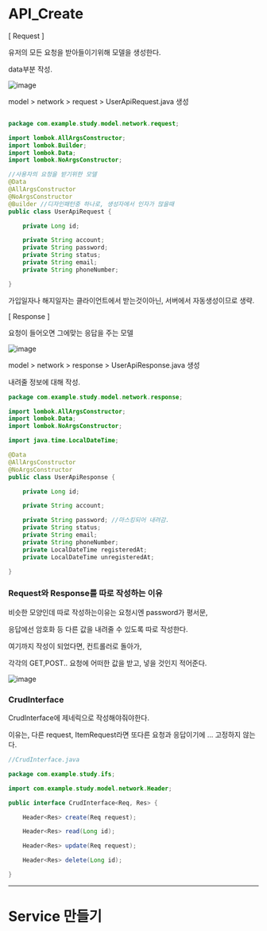 # API_Create

[ Request ]

유저의 모든 요청을 받아들이기위해 모델을 생성한다.

data부분 작성.

![image](https://user-images.githubusercontent.com/85108615/199145231-f1e26dda-3d36-421d-8ec7-b34e92b21d38.png)


model > network > request > UserApiRequest.java 생성


```java

package com.example.study.model.network.request;

import lombok.AllArgsConstructor;
import lombok.Builder;
import lombok.Data;
import lombok.NoArgsConstructor;

//사용자의 요청을 받기위한 모델
@Data
@AllArgsConstructor
@NoArgsConstructor
@Builder //디자인패턴중 하나로, 생성자에서 인자가 많을때
public class UserApiRequest {

    private Long id;

    private String account;
    private String password;
    private String status;
    private String email;
    private String phoneNumber;

}

```

가입일자나 해지일자는 클라이언트에서 받는것이아닌, 서버에서 자동생성이므로 생략.

[ Response ]

요청이 들어오면 그에맞는 응답을 주는 모델

![image](https://user-images.githubusercontent.com/85108615/199145474-3855f8df-fff1-4e8a-a65b-06e37ea9d7f6.png)

model > network > response > UserApiResponse.java 생성

내려줄 정보에 대해 작성.

```java
package com.example.study.model.network.response;

import lombok.AllArgsConstructor;
import lombok.Data;
import lombok.NoArgsConstructor;

import java.time.LocalDateTime;

@Data
@AllArgsConstructor
@NoArgsConstructor
public class UserApiResponse {

    private Long id;

    private String account;

    private String password; //마스킹되어 내려감.
    private String status;
    private String email;
    private String phoneNumber;
    private LocalDateTime registeredAt;
    private LocalDateTime unregisteredAt;

}

```

### Request와 Response를 따로 작성하는 이유

비슷한 모양인데 따로 작성하는이유는 요청시엔 password가 평서문,

응답에선 암호화 등 다른 값을 내려줄 수 있도록 따로 작성한다.

여기까지 작성이 되었다면, 컨트롤러로 돌아가, 

각각의 GET,POST.. 요청에 어떠한 값을 받고, 넣을 것인지 적어준다.

![image](https://user-images.githubusercontent.com/85108615/199146224-e263f4e8-cf1c-4f5f-8cf0-7aed2fc812ad.png)


### CrudInterface

CrudInterface에 제네릭으로 작성해야줘야한다.

이유는, 다른 request, ItemRequest라면 또다른 요청과 응답이기에 ... 고정하지 않는다.

```java
//CrudInterface.java

package com.example.study.ifs;

import com.example.study.model.network.Header;

public interface CrudInterface<Req, Res> {

    Header<Res> create(Req request);

    Header<Res> read(Long id);

    Header<Res> update(Req request);

    Header<Res> delete(Long id);

}

```



------------------------------------------------------

# Service 만들기


